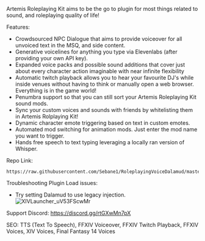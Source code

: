 Artemis Roleplaying Kit aims to be the go to plugin for most things related to sound, and roleplaying quality of life!

Features:
- Crowdsourced NPC Dialogue that aims to provide voiceover for all unvoiced text in the MSQ, and side content.
- Generative voicelines for anything you type via Elevenlabs (after providing your own API key).
- Expanded voice packs and possible sound additions that cover just about every character action imaginable with near infinite flexibility
- Automatic twitch playback allows you to hear your favourite DJ's while inside venues without having to think or manually open a web browser. Everything is in the game world!
- Penumbra support so that you can still sort your Artemis Roleplaying Kit sound mods.
- Sync your custom voices and sounds with friends by whitelisting them in Artemis Rolplaying Kit!
- Dynamic character emote triggering based on text in custom emotes.
- Automated mod switching for animation mods. Just enter the mod name you want to trigger.
- Hands free speech to text typing leveraging a locally ran version of Whisper.

Repo Link:
```
https://raw.githubusercontent.com/Sebane1/RoleplayingVoiceDalamud/master/repo.json
```

Troubleshooting Plugin Load issues:
- Try setting Dalamud to use legacy injection.
![XIVLauncher_uV53FScwMr](https://github.com/Sebane1/RoleplayingVoiceDalamud/assets/7157688/1161d176-0f77-446d-8169-3be6da012b67)

Support Discord:
https://discord.gg/rtGXwMn7pX

SEO:
TTS (Text To Speech), FFXIV Voiceover, FFXIV Twitch Playback, FFXIV Voices, XIV Voices, Final Fantasy 14 Voices
